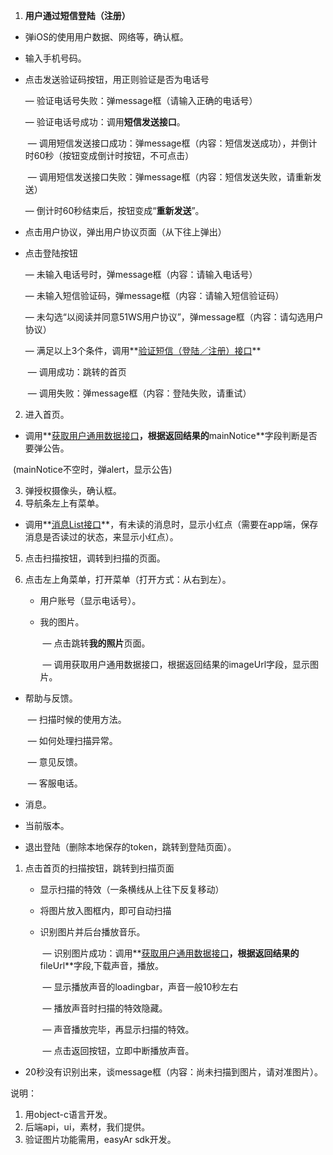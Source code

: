 1. **用户通过短信登陆（注册）**

- 弹iOS的使用用户数据、网络等，确认框。

- 输入手机号码。

- 点击发送验证码按钮，用正则验证是否为电话号

  — 验证电话号失败：弹message框（请输入正确的电话号）

  — 验证电话号成功：调用**短信发送接口**。

  ​	— 调用短信发送接口成功：弹message框（内容：短信发送成功），并倒计时60秒（按钮变成倒计时按钮，不可点击）

  ​	— 调用短信发送接口失败：弹message框（内容：短信发送失败，请重新发送）

  — 倒计时60秒结束后，按钮变成“**重新发送**”。

- 点击用户协议，弹出用户协议页面（从下往上弹出）

- 点击登陆按钮

  — 未输入电话号时，弹message框（内容：请输入电话号）

  — 未输入短信验证码，弹message框（内容：请输入短信验证码）

  — 未勾选“以阅读并同意51WS用户协议”，弹message框（内容：请勾选用户协议）

  — 满足以上3个条件，调用**<u>验证短信（登陆／注册）接口</u>**

  ​	— 调用成功：跳转的首页

  ​	— 调用失败：弹message框（内容：登陆失败，请重试）

2. 进入首页。

- ​	调用**<u>获取用户通用数据接口</u>**，根据返回结果的**mainNotice**字段判断是否要弹公告。

​	(mainNotice不空时，弹alert，显示公告)

3. 弹授权摄像头，确认框。
4. 导航条左上有菜单。

- ​	调用**<u>消息List接口</u>**，有未读的消息时，显示小红点（需要在app端，保存消息是否读过的状态，来显示小红点）。

5. 点击扫描按钮，调转到扫描的页面。

6. 点击左上角菜单，打开菜单（打开方式：从右到左）。

   -  用户账号（显示电话号）。


   - 我的图片。

     ​	— 点击跳转**我的照片**页面。

     ​	— 调用获取用户通用数据接口，根据返回结果的imageUrl字段，显示图片。

- 帮助与反馈。

  ​	— 扫描时候的使用方法。

  ​	— 如何处理扫描异常。

  ​	— 意见反馈。

  ​	— 客服电话。

- 消息。


- 当前版本。


- 退出登陆（删除本地保存的token，跳转到登陆页面）。



1. 点击首页的扫描按钮，跳转到扫描页面

   -  显示扫描的特效（一条横线从上往下反复移动）


   - 将图片放入图框内，即可自动扫描


   - 识别图片并后台播放音乐。

     ​	— 识别图片成功：调用**<u>获取用户通用数据接口</u>**，根据返回结果的**fileUrl**字段,下载声音，播放。

     ​	— 显示播放声音的loadingbar，声音一般10秒左右

     ​	— 播放声音时扫描的特效隐藏。

     ​	— 声音播放完毕，再显示扫描的特效。

     ​	— 点击返回按钮，立即中断播放声音。

- 20秒没有识别出来，谈message框（内容：尚未扫描到图片，请对准图片）。



说明：

1. 用object-c语言开发。
2. 后端api，ui，素材，我们提供。
3. 验证图片功能需用，easyAr sdk开发。
